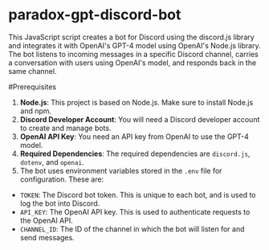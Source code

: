# paradox-gpt-discord-bot
This JavaScript script creates a bot for Discord using the discord.js library and integrates it with OpenAI's GPT-4 model using OpenAI's Node.js library. The bot listens to incoming messages in a specific Discord channel, carries a conversation with users using OpenAI's model, and responds back in the same channel.

#Prerequisites 

1. **Node.js**: This project is based on Node.js. Make sure to install Node.js and npm.
2. **Discord Developer Account**: You will need a Discord developer account to create and manage bots.
3. **OpenAI API Key**: You need an API key from OpenAI to use the GPT-4 model.
4. **Required Dependencies**: The required dependencies are `discord.js`, `dotenv`, and `openai`.
5. The bot uses environment variables stored in the `.env` file for configuration. These are:

- `TOKEN`: The Discord bot token. This is unique to each bot, and is used to log the bot into Discord.
- `API_KEY`: The OpenAI API key. This is used to authenticate requests to the OpenAI API.
- `CHANNEL_ID`: The ID of the channel in which the bot will listen for and send messages.
